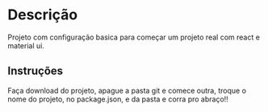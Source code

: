 # Descrição

Projeto com configuração basica para começar um projeto real com react e material ui.

## Instruções

Faça download do projeto, apague a pasta git e comece outra, troque o nome do projeto, no package.json, e da pasta e corra pro abraço!!
